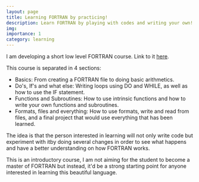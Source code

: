 ```yaml
---
layout: page
title: Learning FORTRAN by practicing! 
description: Learn FORTRAN by playing with codes and writing your own!
img: 
importance: 1
category: learning
---
```


I am developing a short low level FORTRAN course. Link to it [here](https://github.com/JGustavoBFlores/LearnFORTRAN).

This course is separated in 4 sections:
<ul>
   <li>Basics: From creating a FORTRAN file to doing basic arithmetics.</li> 
   <li>Do's, If's and what else: Writing loops using DO and WHILE, as well as how to use the IF statement.</li> 
   <li>Functions and Subroutines: How to use intrinsic functions and how to write your own functions and subroutines.</li> 
   <li>Formats, files and everything: How to use formats, write and read from files, and a final project that would use everything that has been learned.</li> 
</ul> 

The idea is that the person interested in learning will not only write code but experiment with itby doing several changes in order to see what happens and have a better understanding on how FORTRAN works. 

This is an introductory course, I am not aiming for the student to become a master of FORTRAN but instead, it'd be a strong starting point for anyone interested in learning this beautiful language.
